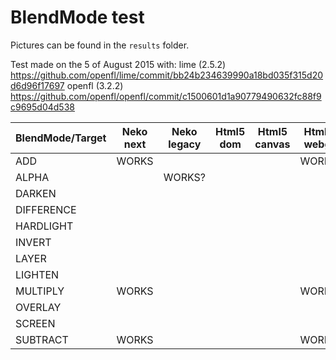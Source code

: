 # BlendMode test

Pictures can be found in the `results` folder.

Test made on the 5 of August 2015 with:
lime (2.5.2) https://github.com/openfl/lime/commit/bb24b234639990a18bd035f315d20d6d96f17697
openfl (3.2.2) https://github.com/openfl/openfl/commit/c1500601d1a90779490632fc88f9c9695d04d538

| BlendMode/Target | Neko next | Neko legacy | Html5 dom | Html5 canvas | Html5 webgl |
|------------------|-----------|-------------|-----------|--------------|-------------|
| ADD              | WORKS     |             |           |              | WORKS       |
| ALPHA            |           | WORKS?      |           |              |             |
| DARKEN           |           |             |           |              |             |
| DIFFERENCE       |           |             |           |              |             |
| HARDLIGHT        |           |             |           |              |             |
| INVERT           |           |             |           |              |             |
| LAYER            |           |             |           |              |             |
| LIGHTEN          |           |             |           |              |             |
| MULTIPLY         | WORKS     |             |           |              | WORKS       |
| OVERLAY          |           |             |           |              |             |
| SCREEN           |           |             |           |              |             |
| SUBTRACT         | WORKS     |             |           |              | WORKS       |
